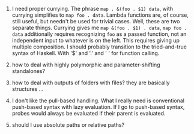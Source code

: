 1. I need proper currying. The phrase `map . &(foo . $1) data`, with currying
   simplifies to `map foo . data`. Lambda functions are, of course, still
   useful, but needn't be used for trivial cases. Well, these are two separate
   things. Currying gives me `map &(foo . $1) . data`, `map foo . data`
   additionally requires recognizing `foo` as a passed function, not an
   independent input to whatever is on the left. This requires giving up
   multiple composition. I should probably transition to the tried-and-true
   syntax of Haskell. With '$' and '.' and ' ' for function calling.

2. how to deal with highly polymorphic and parameter-shifting standalones?

3. how to deal with outputs of folders with files? they are basically
   structures ...

4. I don't like the pull-based handling. What I really need is conventional
   push-based syntax with lazy evaluation. If I go to push-based syntax, probes
   would always be evaluated if their parent is evaluated.

5. should I use absolute paths or relative paths?
